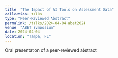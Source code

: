 ```yaml
---
title: "The Impact of AI Tools on Assessment Data"
collection: talks
type: "Peer-Reviewed Abstract"
permalink: /talks/2024-04-04-abet2024
venue: "ABET Symposium"
date: 2024-04-04
location: "Tampa, FL"
---
```


Oral presentation of a peer-reviewed abstract
